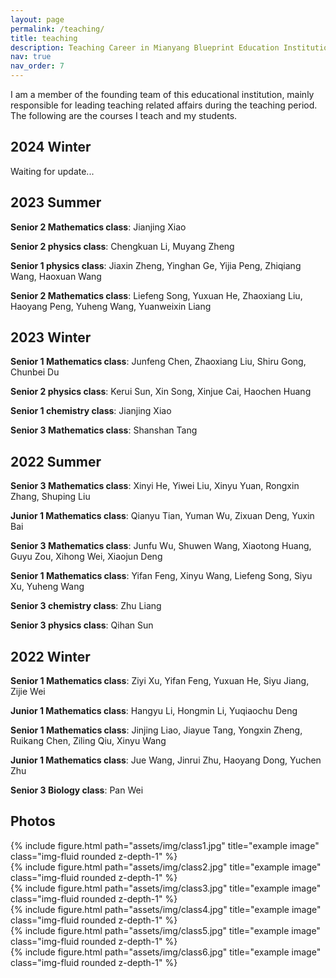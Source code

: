 ```yaml
---
layout: page
permalink: /teaching/
title: teaching
description: Teaching Career in Mianyang Blueprint Education Institutions.
nav: true
nav_order: 7
---
```

I am a member of the founding team of this educational institution, mainly responsible for leading teaching related affairs during the teaching period. The following are the courses I teach and my students.

## 2024 Winter
Waiting for update...
## 2023 Summer
**Senior 2 Mathematics class**: Jianjing Xiao

**Senior 2 physics class**: Chengkuan Li, Muyang Zheng

**Senior 1 physics class**: Jiaxin Zheng, Yinghan Ge, Yijia Peng, Zhiqiang Wang, Haoxuan Wang

**Senior 2 Mathematics class**: Liefeng Song, Yuxuan He, Zhaoxiang Liu, Haoyang Peng, Yuheng Wang, Yuanweixin Liang
## 2023 Winter
**Senior 1 Mathematics class**: Junfeng Chen, Zhaoxiang Liu, Shiru Gong, Chunbei Du

**Senior 2 physics class**: Kerui Sun, Xin Song, Xinjue Cai, Haochen Huang

**Senior 1 chemistry class**: Jianjing Xiao

**Senior 3 Mathematics class**: Shanshan Tang
## 2022 Summer
**Senior 3 Mathematics class**: Xinyi He, Yiwei Liu, Xinyu Yuan, Rongxin Zhang, Shuping Liu

**Junior 1 Mathematics class**: Qianyu Tian, Yuman Wu, Zixuan Deng, Yuxin Bai

**Senior 3 Mathematics class**: Junfu Wu, Shuwen Wang, Xiaotong Huang, Guyu Zou, Xihong Wei, Xiaojun Deng

**Senior 1 Mathematics class**: Yifan Feng, Xinyu Wang, Liefeng Song, Siyu Xu, Yuheng Wang

**Senior 3 chemistry class**: Zhu Liang

**Senior 3 physics class**: Qihan Sun
## 2022 Winter
**Senior 1 Mathematics class**: Ziyi Xu, Yifan Feng, Yuxuan He, Siyu Jiang, Zijie Wei

**Junior 1 Mathematics class**: Hangyu Li, Hongmin Li, Yuqiaochu Deng

**Senior 1 Mathematics class**: Jinjing Liao, Jiayue Tang, Yongxin Zheng, Ruikang Chen, Ziling Qiu, Xinyu Wang

**Junior 1 Mathematics class**: Jue Wang, Jinrui Zhu, Haoyang Dong, Yuchen Zhu

**Senior 3 Biology class**: Pan Wei
## Photos
<div class="row">
    <div class="col-sm mt-3 mt-md-0">
        {% include figure.html path="assets/img/class1.jpg" title="example image" class="img-fluid rounded z-depth-1" %}
    </div>
    <div class="col-sm mt-3 mt-md-0">
        {% include figure.html path="assets/img/class2.jpg" title="example image" class="img-fluid rounded z-depth-1" %}
    </div>
    <div class="col-sm mt-3 mt-md-0">
        {% include figure.html path="assets/img/class3.jpg" title="example image" class="img-fluid rounded z-depth-1" %}
    </div>
</div>
<div class="row">
    <div class="col-sm mt-3 mt-md-0">
        {% include figure.html path="assets/img/class4.jpg" title="example image" class="img-fluid rounded z-depth-1" %}
    </div>
    <div class="col-sm mt-3 mt-md-0">
        {% include figure.html path="assets/img/class5.jpg" title="example image" class="img-fluid rounded z-depth-1" %}
    </div>
    <div class="col-sm mt-3 mt-md-0">
        {% include figure.html path="assets/img/class6.jpg" title="example image" class="img-fluid rounded z-depth-1" %}
    </div>
</div>